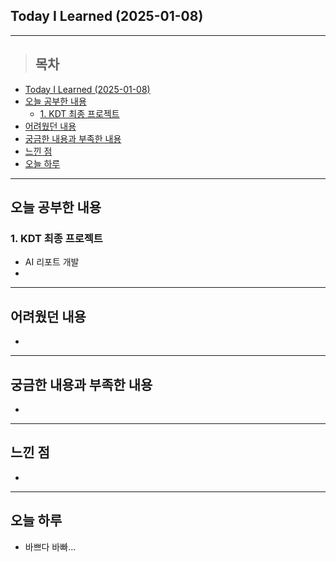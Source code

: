 ## Today I Learned (2025-01-08)
---
> ## 목차
- [Today I Learned (2025-01-08)](#today-i-learned-2025-01-08)
- [오늘 공부한 내용](#오늘-공부한-내용)
  - [1. KDT 최종 프로젝트](#1-kdt-최종-프로젝트)
- [어려웠던 내용](#어려웠던-내용)
- [궁금한 내용과 부족한 내용](#궁금한-내용과-부족한-내용)
- [느낀 점](#느낀-점)
- [오늘 하루](#오늘-하루)
---

## 오늘 공부한 내용
### 1. KDT 최종 프로젝트
- AI 리포트 개발
- 
---
## 어려웠던 내용
- 
---
## 궁금한 내용과 부족한 내용
- 
---
## 느낀 점
- 
---
## 오늘 하루
- 바쁘다 바빠...
<!-- <img src="이미지 주소" width="100%" height="100%"/> -->
